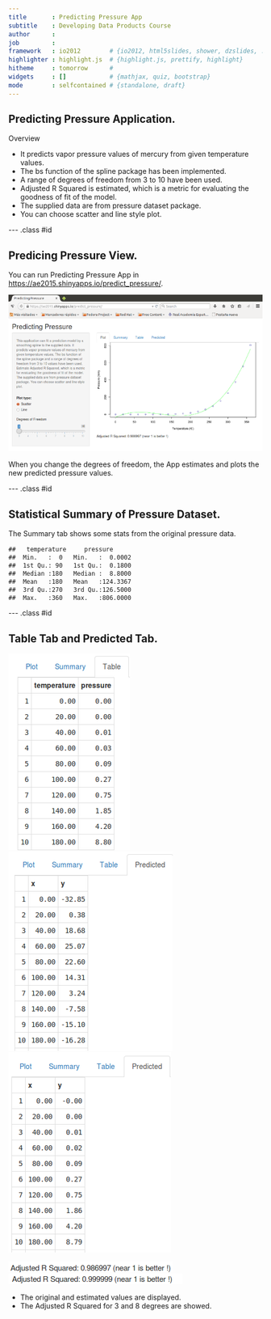 ```yaml
---
title       : Predicting Pressure App
subtitle    : Developing Data Products Course
author      : 
job         : 
framework   : io2012        # {io2012, html5slides, shower, dzslides, ...}
highlighter : highlight.js  # {highlight.js, prettify, highlight}
hitheme     : tomorrow      # 
widgets     : []            # {mathjax, quiz, bootstrap}
mode        : selfcontained # {standalone, draft}
---
```


## Predicting Pressure Application. 

Overview

- It predicts vapor pressure values of mercury from given temperature values.
- The bs function of the spline package has been implemented.
- A range of degrees of freedom from 3 to 10 have been used. 
- Adjusted R Squared is estimated, which is a metric for evaluating the goodness of fit of the model.
- The supplied data are from pressure dataset package. 
- You can choose scatter and line style plot.

--- .class #id 

## Predicing Pressure View.

You can run Predicting Pressure App in <https://ae2015.shinyapps.io/predict_pressure/>.

![alt text](assets/img/img1b.png)

When you change the degrees of freedom, the App estimates and plots the new predicted pressure values.

--- .class #id 

## Statistical Summary of Pressure Dataset.

The Summary tab shows some stats from the original pressure data.




```
##   temperature     pressure       
##  Min.   :  0   Min.   :  0.0002  
##  1st Qu.: 90   1st Qu.:  0.1800  
##  Median :180   Median :  8.8000  
##  Mean   :180   Mean   :124.3367  
##  3rd Qu.:270   3rd Qu.:126.5000  
##  Max.   :360   Max.   :806.0000
```

--- .class #id 

## Table Tab and Predicted Tab.

![alt text](assets/img/img2.png)  ![alt text](assets/img/img3.png) ![alt text](assets/img/img4.png)

![alt text](assets/img/img5.png)   ![alt text](assets/img/img6.png) 
         
- The original and estimated values are displayed.
- The Adjusted R Squared for 3 and 8 degrees are showed.

